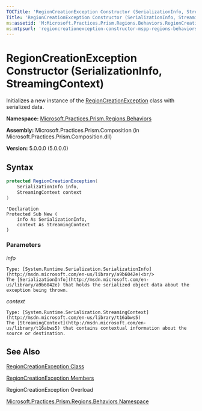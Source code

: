 ```yaml
---
TOCTitle: 'RegionCreationException Constructor (SerializationInfo, StreamingContext)'
Title: 'RegionCreationException Constructor (SerializationInfo, StreamingContext) (Microsoft.Practices.Prism.Regions.Behaviors)'
ms:assetid: 'M:Microsoft.Practices.Prism.Regions.Behaviors.RegionCreationException.\#ctor(System.Runtime.Serialization.SerializationInfo,System.Runtime.Serialization.StreamingContext)'
ms:mtpsurl: 'regioncreationexception-constructor-mspp-regions-behaviors.md'
---
```


# RegionCreationException Constructor (SerializationInfo, StreamingContext)

Initializes a new instance of the [RegionCreationException](regioncreationexception-class-mspp-regions-behaviors.md) class with serialized data.

**Namespace:** [Microsoft.Practices.Prism.Regions.Behaviors](mspp-regions-behaviors-namespace.md)

**Assembly:** Microsoft.Practices.Prism.Composition (in Microsoft.Practices.Prism.Composition.dll)

**Version:** 5.0.0.0 (5.0.0.0)

## Syntax

```C#
protected RegionCreationException(
	SerializationInfo info,
	StreamingContext context
)
```

```VB
'Declaration
Protected Sub New ( 
	info As SerializationInfo,
	context As StreamingContext
)
```
### Parameters

*info*

    Type: [System.Runtime.Serialization.SerializationInfo](http://msdn.microsoft.com/en-us/library/a9b6042e)<br/>
    The [SerializationInfo](http://msdn.microsoft.com/en-us/library/a9b6042e) that holds the serialized object data about the exception being thrown.

*context*

    Type: [System.Runtime.Serialization.StreamingContext](http://msdn.microsoft.com/en-us/library/t16abws5)
    The [StreamingContext](http://msdn.microsoft.com/en-us/library/t16abws5) that contains contextual information about the source or destination.

## See Also

[RegionCreationException Class](regioncreationexception-class-mspp-regions-behaviors.md)

[RegionCreationException Members](regioncreationexception-members-mspp-regions-behaviors.md)

RegionCreationException Overload

[Microsoft.Practices.Prism.Regions.Behaviors Namespace](mspp-regions-behaviors-namespace.md)